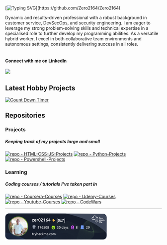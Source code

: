 
<br>

[![Typing SVG](https://readme-typing-svg.demolab.com?font=Fira+Code&pause=1000&color=F78C38&background=16FF2F00&multiline=true&width=435&height=70&lines=Hi+I'm+Kyle+(a.k.a.+Zero2164);Welcome+to+my+Github+space!)](https://github.com/Zero2164/Zero2164)

Dynamic and results-driven professional with a robust background in customer service, DevSecOps, and security engineering. I am eager to leverage my strong problem-solving skills and technical expertise in a specialised role to further develop my programming abilities. As a versatile hybrid worker, I excel in both collaborative team environments and autonomous settings, consistently delivering success in all roles. 
<br>
<br>

#### Connect with me on LinkedIn
<a href="https://www.linkedin.com/in/kyle-lamont-a72326152"><img src="https://img.shields.io/badge/LinkedIn-0077B5?style=for-the-badge&logo=linkedin&logoColor=white" /></a>



<h2>Latest Hobby Projects</h2>

[![Count Down Timer](https://img.shields.io/badge/Latest-Count_Down_Timer-orange?style=for-the-badge&logo=firebase&logoColor=white&color=orange)](https://github.com/Zero2164/HTML-CSS-JS-Projects/tree/main/countdown_timer) 



<!-- Repos -->
 <h2>Repositories</h2>


### Projects

##### Keeping track of my projects large and small

[![repo - HTML-CSS-JS-Projects](https://img.shields.io/badge/Repo-HTML_CSS_JS_Projects-100000?style=for-the-badge&logo=HTML5&logoColor=white&color=00C878)](https://github.com/Zero2164/HTML-CSS-JS-Projects)
[![repo - Python-Projects](https://img.shields.io/badge/Repo-Python_Projects-100000?style=for-the-badge&logo=Python&logoColor=white&color=00C878)](https://github.com/Zero2164/Python-Projects) 
[![repo - Powershell-Projects](https://img.shields.io/badge/Repo-Powershell_Projects-100000?style=for-the-badge&logo=Powershell&logoColor=white&color=00C878)](https://github.com/Zero2164/Powershell-Projects)


### Learning

##### Coding courses / tutorials I've taken part in
  
[![repo - Coursera-Courses](https://img.shields.io/badge/Repo-Coursera_Courses-100000?style=for-the-badge&logo=Coursera&logoColor=white&color=268694)](https://github.com/Zero2164/Coursera-Learning) 
[![repo - Udemy-Courses](https://img.shields.io/badge/Repo-Udemy_Courses-100000?style=for-the-badge&logo=Udemy&logoColor=white&color=268694)](https://github.com/Zero2164/Udemy-Learning)
[![repo - Youtube-Courses](https://img.shields.io/badge/Repo-Youtube_Courses-100000?style=for-the-badge&logo=Youtube&logoColor=white&color=268694)](https://github.com/Zero2164/Youtube-Learning)
[![repo - CodeWars](https://img.shields.io/badge/Repo-CodeWars_Challenges-100000?style=for-the-badge&logo=codewars&logoColor=white&color=268694)](https://github.com/Zero2164/codewars)
<br>

---
<!-- TryHackMe -->
<a href="https://tryhackme.com/r/p/zer02164">![tryhackme stats](https://raw.githubusercontent.com/Zero2164/Zero2164/master/assets/thm_propic.png)</a>

<!-- Icon Images provided by: https://www.flaticon.com/ -->
